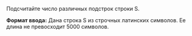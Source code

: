 Подсчитайте число различных подстрок строки S.

**Формат ввода:**
Дана строка S из строчных латинских символов. Ее длина не превосходит 5000 символов.
